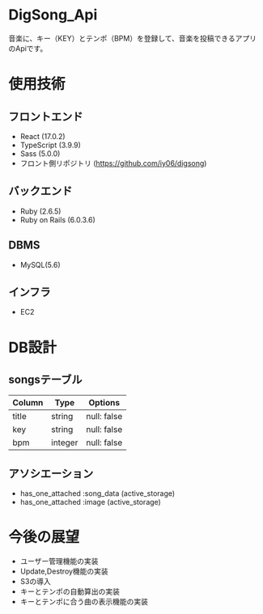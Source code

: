 # DigSong_Api

音楽に、キー（KEY）とテンポ（BPM）を登録して、音楽を投稿できるアプリのApiです。
# 使用技術
## フロントエンド
- React (17.0.2)
- TypeScript (3.9.9)
- Sass (5.0.0)
- フロント側リポジトリ (https://github.com/iy06/digsong)

## バックエンド
 - Ruby (2.6.5)
 - Ruby on Rails (6.0.3.6)

## DBMS
- MySQL(5.6)

## インフラ
- EC2

# DB設計

## songsテーブル

|Column|Type|Options|
|------|----|-------|
|title|string|null: false|
|key|string|null: false|
|bpm|integer|null: false|

## アソシエーション
- has_one_attached :song_data (active_storage)
- has_one_attached :image (active_storage)

# 今後の展望
- ユーザー管理機能の実装
- Update,Destroy機能の実装
- S3の導入
- キーとテンポの自動算出の実装
- キーとテンポに合う曲の表示機能の実装
